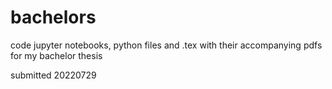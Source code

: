 # bachelors
code jupyter notebooks, python files and .tex with their accompanying pdfs for my bachelor thesis

submitted 20220729
